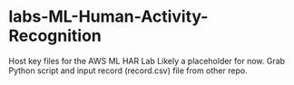 # labs-ML-Human-Activity-Recognition
Host key files for the AWS ML HAR Lab
Likely a placeholder for now.  Grab Python script and input record (record.csv) file from other repo.
